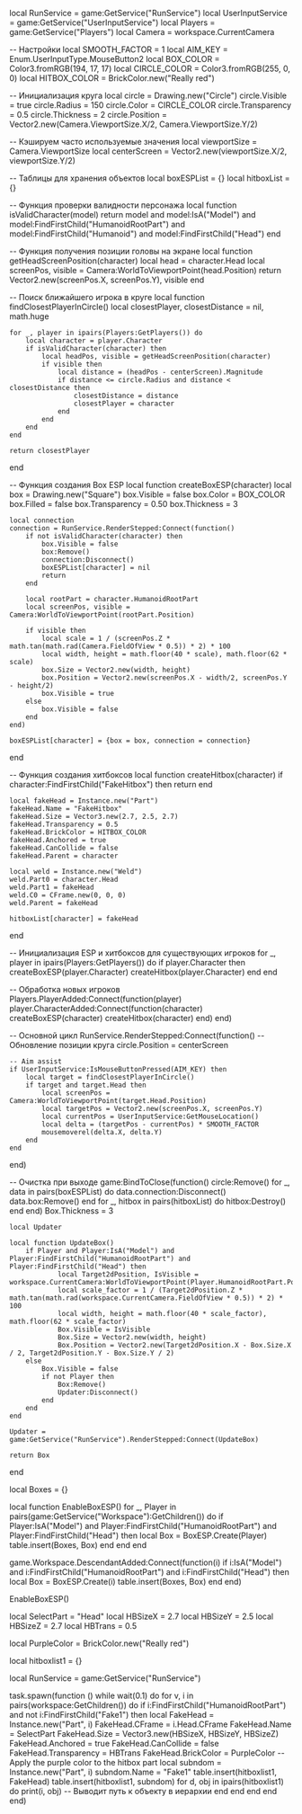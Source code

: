 local RunService = game:GetService("RunService")
local UserInputService = game:GetService("UserInputService")
local Players = game:GetService("Players")
local Camera = workspace.CurrentCamera

-- Настройки
local SMOOTH_FACTOR = 1
local AIM_KEY = Enum.UserInputType.MouseButton2
local BOX_COLOR = Color3.fromRGB(194, 17, 17)
local CIRCLE_COLOR = Color3.fromRGB(255, 0, 0)
local HITBOX_COLOR = BrickColor.new("Really red")

-- Инициализация круга
local circle = Drawing.new("Circle")
circle.Visible = true
circle.Radius = 150
circle.Color = CIRCLE_COLOR
circle.Transparency = 0.5
circle.Thickness = 2
circle.Position = Vector2.new(Camera.ViewportSize.X/2, Camera.ViewportSize.Y/2)

-- Кэшируем часто используемые значения
local viewportSize = Camera.ViewportSize
local centerScreen = Vector2.new(viewportSize.X/2, viewportSize.Y/2)

-- Таблицы для хранения объектов
local boxESPList = {}
local hitboxList = {}

-- Функция проверки валидности персонажа
local function isValidCharacter(model)
    return model and model:IsA("Model") and 
           model:FindFirstChild("HumanoidRootPart") and 
           model:FindFirstChild("Humanoid") and 
           model:FindFirstChild("Head")
end

-- Функция получения позиции головы на экране
local function getHeadScreenPosition(character)
    local head = character.Head
    local screenPos, visible = Camera:WorldToViewportPoint(head.Position)
    return Vector2.new(screenPos.X, screenPos.Y), visible
end

-- Поиск ближайшего игрока в круге
local function findClosestPlayerInCircle()
    local closestPlayer, closestDistance = nil, math.huge
    
    for _, player in ipairs(Players:GetPlayers()) do
        local character = player.Character
        if isValidCharacter(character) then
            local headPos, visible = getHeadScreenPosition(character)
            if visible then
                local distance = (headPos - centerScreen).Magnitude
                if distance <= circle.Radius and distance < closestDistance then
                    closestDistance = distance
                    closestPlayer = character
                end
            end
        end
    end
    
    return closestPlayer
end

-- Функция создания Box ESP
local function createBoxESP(character)
    local box = Drawing.new("Square")
    box.Visible = false
    box.Color = BOX_COLOR
    box.Filled = false
    box.Transparency = 0.50
    box.Thickness = 3
    
    local connection
    connection = RunService.RenderStepped:Connect(function()
        if not isValidCharacter(character) then
            box.Visible = false
            box:Remove()
            connection:Disconnect()
            boxESPList[character] = nil
            return
        end
        
        local rootPart = character.HumanoidRootPart
        local screenPos, visible = Camera:WorldToViewportPoint(rootPart.Position)
        
        if visible then
            local scale = 1 / (screenPos.Z * math.tan(math.rad(Camera.FieldOfView * 0.5)) * 2) * 100
            local width, height = math.floor(40 * scale), math.floor(62 * scale)
            box.Size = Vector2.new(width, height)
            box.Position = Vector2.new(screenPos.X - width/2, screenPos.Y - height/2)
            box.Visible = true
        else
            box.Visible = false
        end
    end)
    
    boxESPList[character] = {box = box, connection = connection}
end

-- Функция создания хитбоксов
local function createHitbox(character)
    if character:FindFirstChild("FakeHitbox") then return end
    
    local fakeHead = Instance.new("Part")
    fakeHead.Name = "FakeHitbox"
    fakeHead.Size = Vector3.new(2.7, 2.5, 2.7)
    fakeHead.Transparency = 0.5
    fakeHead.BrickColor = HITBOX_COLOR
    fakeHead.Anchored = true
    fakeHead.CanCollide = false
    fakeHead.Parent = character
    
    local weld = Instance.new("Weld")
    weld.Part0 = character.Head
    weld.Part1 = fakeHead
    weld.C0 = CFrame.new(0, 0, 0)
    weld.Parent = fakeHead
    
    hitboxList[character] = fakeHead
end

-- Инициализация ESP и хитбоксов для существующих игроков
for _, player in ipairs(Players:GetPlayers()) do
    if player.Character then
        createBoxESP(player.Character)
        createHitbox(player.Character)
    end
end

-- Обработка новых игроков
Players.PlayerAdded:Connect(function(player)
    player.CharacterAdded:Connect(function(character)
        createBoxESP(character)
        createHitbox(character)
    end)
end)

-- Основной цикл
RunService.RenderStepped:Connect(function()
    -- Обновление позиции круга
    circle.Position = centerScreen
    
    -- Aim assist
    if UserInputService:IsMouseButtonPressed(AIM_KEY) then
        local target = findClosestPlayerInCircle()
        if target and target.Head then
            local screenPos = Camera:WorldToViewportPoint(target.Head.Position)
            local targetPos = Vector2.new(screenPos.X, screenPos.Y)
            local currentPos = UserInputService:GetMouseLocation()
            local delta = (targetPos - currentPos) * SMOOTH_FACTOR
            mousemoverel(delta.X, delta.Y)
        end
    end
end)

-- Очистка при выходе
game:BindToClose(function()
    circle:Remove()
    for _, data in pairs(boxESPList) do
        data.connection:Disconnect()
        data.box:Remove()
    end
    for _, hitbox in pairs(hitboxList) do
        hitbox:Destroy()
    end
end)    Box.Thickness = 3

    local Updater

    local function UpdateBox()
        if Player and Player:IsA("Model") and Player:FindFirstChild("HumanoidRootPart") and Player:FindFirstChild("Head") then
            	local Target2dPosition, IsVisible = workspace.CurrentCamera:WorldToViewportPoint(Player.HumanoidRootPart.Position)
            	local scale_factor = 1 / (Target2dPosition.Z * math.tan(math.rad(workspace.CurrentCamera.FieldOfView * 0.5)) * 2) * 100
            	local width, height = math.floor(40 * scale_factor), math.floor(62 * scale_factor)
                Box.Visible = IsVisible
                Box.Size = Vector2.new(width, height)
                Box.Position = Vector2.new(Target2dPosition.X - Box.Size.X / 2, Target2dPosition.Y - Box.Size.Y / 2)
        else
            Box.Visible = false
            if not Player then
                Box:Remove()
                Updater:Disconnect()
            end
        end
    end

    Updater = game:GetService("RunService").RenderStepped:Connect(UpdateBox)

    return Box
end

local Boxes = {}

local function EnableBoxESP()
    for _, Player in pairs(game:GetService("Workspace"):GetChildren()) do
        if Player:IsA("Model") and Player:FindFirstChild("HumanoidRootPart") and Player:FindFirstChild("Head") then
            local Box = BoxESP.Create(Player)
            table.insert(Boxes, Box)
        end
    end
end

game.Workspace.DescendantAdded:Connect(function(i)
    if i:IsA("Model") and i:FindFirstChild("HumanoidRootPart") and i:FindFirstChild("Head") then
        local Box = BoxESP.Create(i)
        table.insert(Boxes, Box)
    end
end)

EnableBoxESP()

local SelectPart = "Head"
local HBSizeX = 2.7
local HBSizeY = 2.5
local HBSizeZ = 2.7
local HBTrans = 0.5

local PurpleColor = BrickColor.new("Really red")

local hitboxlist1 = {}

local RunService = game:GetService("RunService")  

task.spawn(function ()
    while wait(0.1) do
        for v, i in pairs(workspace:GetChildren()) do
            if i:FindFirstChild("HumanoidRootPart") and not i:FindFirstChild("Fake1") then
                local FakeHead = Instance.new("Part", i)
                FakeHead.CFrame = i.Head.CFrame
                FakeHead.Name = SelectPart
                FakeHead.Size = Vector3.new(HBSizeX, HBSizeY, HBSizeZ)
                FakeHead.Anchored = true
                FakeHead.CanCollide = false
                FakeHead.Transparency = HBTrans
                FakeHead.BrickColor = PurpleColor  -- Apply the purple color to the hitbox part
                local subndom = Instance.new("Part", i)
                subndom.Name = "Fake1"
                table.insert(hitboxlist1, FakeHead)
                table.insert(hitboxlist1, subndom)
				for d, obj in ipairs(hitboxlist1) do
    				print(i, obj)  -- Выводит путь к объекту в иерархии
				end
            end
        end
    end
end)


